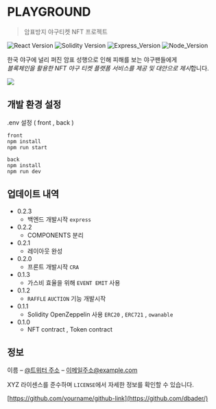 # PLAYGROUND
> 암표방지 야구티켓 NFT 프로젝트

![React Version][react-image]
![Solidity Version][solidity-image]
![Express_Version][express-image]
![Node_Version][node-image]

한국 야구에 널리 퍼진 암표 성행으로 인해 피해를 보는 야구팬들에게<br>
*블록체인을 활용한 NFT 야구 티켓 플랫폼 서비스를 제공 및 대안으로 제시*합니다.  

![](../header.png)

## 개발 환경 설정

.env 설정 ( front , back )

```
front
npm install
npm run start

back
npm install
npm run dev
```

## 업데이트 내역
* 0.2.3
    * 백엔드 개발시작 `express`
* 0.2.2
    * COMPONENTS 분리
* 0.2.1
    * 레이아웃 완성
* 0.2.0
    * 프론트 개발시작 `CRA`
* 0.1.3
    * 가스비 효율을 위해 `EVENT EMIT` 사용
* 0.1.2
    * `RAFFLE` `AUCTION` 기능 개발시작
* 0.1.1
    * Solidity OpenZeppelin 사용 `ERC20` , `ERC721` , `owanable`
* 0.1.0
    * NFT contract , Token contract

## 정보

이름 – [@트위터 주소](https://twitter.com/dbader_org) – 이메일주소@example.com

XYZ 라이센스를 준수하며 ``LICENSE``에서 자세한 정보를 확인할 수 있습니다.

[https://github.com/yourname/github-link](https://github.com/dbader/)


<!-- Markdown link & img dfn's -->
[solidity-image]: https://img.shields.io/badge/Solidity-0.8.19-blue
[React-image]: https://img.shields.io/badge/React-v6-purple
[Express-image]: https://img.shields.io/badge/Express-4.18.2-orange
[Node-image]: https://img.shields.io/badge/Node-18.13.0-yellow

